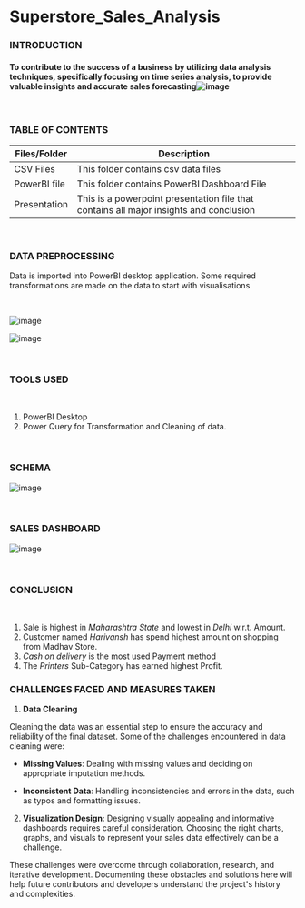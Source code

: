 # Superstore_Sales_Analysis

### **INTRODUCTION**

#### To contribute to the success of a business by utilizing data analysis techniques, specifically focusing on time series analysis, to provide valuable insights and accurate sales forecasting![image](https://github.com/Rushikesh-Kharat/Superstore_Sales_Analysis/assets/99657888/592eb48e-0fc5-49ef-99d6-e2ffc9a1352c)




<br />

### **TABLE OF CONTENTS**

| Files/Folder | Description |
| -----------  | ----------- |
| CSV Files       | This folder contains csv data files          |
| PowerBI file | This folder contains PowerBI Dashboard File   |
| Presentation | This is a powerpoint presentation file that contains all major insights and conclusion |


<br />

### **DATA PREPROCESSING**

Data is imported into PowerBI desktop application. Some required transformations are made on the data to start with visualisations

<br />

![image](https://github.com/Rushikesh-Kharat/Sales-Dashboard-on-PowerBI/assets/99657888/6f925d51-d839-4443-ad1c-41b662dbcfd3)

![image](https://github.com/Rushikesh-Kharat/Sales-Dashboard-on-PowerBI/assets/99657888/f65a68e0-6a33-44df-9f24-163835b8bc09)

<br />
 
### **TOOLS USED**

<br />


1. PowerBI Desktop
2. Power Query for Transformation and Cleaning of data.

<br />
 
### **SCHEMA**

![image](https://github.com/Rushikesh-Kharat/Sales-Dashboard-on-PowerBI/assets/99657888/b9493ff8-a9c3-4b79-80d8-76f9c91cebaa)


<br />
 
### **SALES DASHBOARD**

![image](https://github.com/Rushikesh-Kharat/Sales-Dashboard-on-PowerBI/assets/99657888/b8f8ed37-8c32-4294-b676-0a060d5ab5a7)

<br />
 
### **CONCLUSION**

<br />


1. Sale is highest in *Maharashtra State* and lowest in *Delhi* w.r.t. Amount.
2. Customer named *Harivansh* has spend highest amount on shopping from Madhav Store.
3. *Cash on delivery* is the most used Payment method
4. The *Printers* Sub-Category has earned highest Profit.

### **CHALLENGES FACED AND MEASURES TAKEN**

1. **Data Cleaning**

Cleaning the data was an essential step to ensure the accuracy and reliability of the final dataset. Some of the challenges encountered in data cleaning were:

- **Missing Values**: Dealing with missing values and deciding on appropriate imputation methods.

- **Inconsistent Data**: Handling inconsistencies and errors in the data, such as typos and formatting issues.

2. **Visualization Design**: Designing visually appealing and informative dashboards requires careful consideration. Choosing the right charts, graphs, and visuals to represent your sales data effectively can be a challenge.

These challenges were overcome through collaboration, research, and iterative development. Documenting these obstacles and solutions here will help future contributors and developers understand the project's history and complexities.




